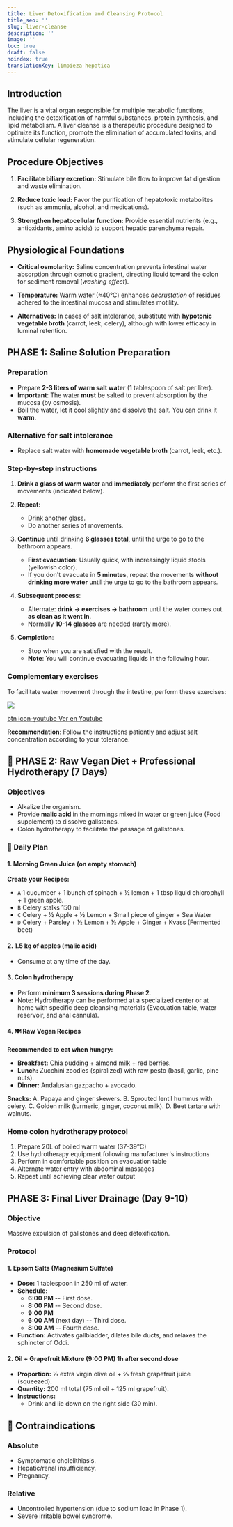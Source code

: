 ```yaml
---
title: Liver Detoxification and Cleansing Protocol
title_seo: ''
slug: liver-cleanse
description: ''
image: ''
toc: true
draft: false
noindex: true
translationKey: limpieza-hepatica
---
```

## Introduction

The liver is a vital organ responsible for multiple metabolic functions, including the detoxification of harmful substances, protein synthesis, and lipid metabolism. A liver cleanse is a therapeutic procedure designed to optimize its function, promote the elimination of accumulated toxins, and stimulate cellular regeneration.

## Procedure Objectives

1. **Facilitate biliary excretion:** Stimulate bile flow to improve fat digestion and waste elimination.

2. **Reduce toxic load:** Favor the purification of hepatotoxic metabolites (such as ammonia, alcohol, and medications).

3. **Strengthen hepatocellular function:** Provide essential nutrients (e.g., antioxidants, amino acids) to support hepatic parenchyma repair.

## Physiological Foundations

- **Critical osmolarity:** Saline concentration prevents intestinal water absorption through osmotic gradient, directing liquid toward the colon for sediment removal (*washing effect*).

- **Temperature:** Warm water (≈40°C) enhances *decrustation* of residues adhered to the intestinal mucosa and stimulates motility.

- **Alternatives:** In cases of salt intolerance, substitute with **hypotonic vegetable broth** (carrot, leek, celery), although with lower efficacy in luminal retention.

## PHASE 1: Saline Solution Preparation

### Preparation
- Prepare **2-3 liters of warm salt water** (1 tablespoon of salt per liter).
- **Important**: The water **must** be salted to prevent absorption by the mucosa (by osmosis).
- Boil the water, let it cool slightly and dissolve the salt. You can drink it **warm**.

### Alternative for salt intolerance
- Replace salt water with **homemade vegetable broth** (carrot, leek, etc.).

### Step-by-step instructions

1. **Drink a glass of warm water** and **immediately** perform the first series of movements (indicated below).

2. **Repeat**:
   - Drink another glass.
   - Do another series of movements.

3. **Continue** until drinking **6 glasses total**, until the urge to go to the bathroom appears.
   - **First evacuation**: Usually quick, with increasingly liquid stools (yellowish color).
   - If you don't evacuate in **5 minutes**, repeat the movements **without drinking more water** until the urge to go to the bathroom appears.

4. **Subsequent process**:
   - Alternate: **drink → exercises → bathroom** until the water comes out **as clean as it went in**.
   - Normally **10-14 glasses** are needed (rarely more).

5. **Completion**:
   - Stop when you are satisfied with the result.
   - **Note**: You will continue evacuating liquids in the following hour.

### Complementary exercises

To facilitate water movement through the intestine, perform these exercises:

![](https://m.youtube.com/watch?v=2BB7I0kATmI)

[btn icon-youtube Ver en Youtube](https://m.youtube.com/watch?v=2BB7I0kATmI)

**Recommendation**: Follow the instructions patiently and adjust salt concentration according to your tolerance.

## 🌿 PHASE 2: Raw Vegan Diet + Professional Hydrotherapy (7 Days)

### Objectives
- Alkalize the organism.
- Provide **malic acid** in the mornings mixed in water or green juice (Food supplement) to dissolve gallstones.
- Colon hydrotherapy to facilitate the passage of gallstones.

### 📝 Daily Plan

#### 1. Morning Green Juice (on empty stomach)

**Create your Recipes:**
- `A` 1 cucumber + 1 bunch of spinach + ½ lemon + 1 tbsp liquid chlorophyll + 1 green apple.
- `B` Celery stalks 150 ml
- `C` Celery + ½ Apple + ½ Lemon + Small piece of ginger + Sea Water
- `D` Celery + Parsley + ½ Lemon + ½ Apple + Ginger + Kvass (Fermented beet)

#### 2. 1.5 kg of apples (malic acid)
- Consume at any time of the day.

#### 3. Colon hydrotherapy
- Perform **minimum 3 sessions during Phase 2**.
- Note: Hydrotherapy can be performed at a specialized center or at home with specific deep cleansing materials (Evacuation table, water reservoir, and anal cannula).

#### 4. 🍽️ Raw Vegan Recipes
**Recommended to eat when hungry:**

- **Breakfast:** Chia pudding + almond milk + red berries.
- **Lunch:** Zucchini zoodles (spiralized) with raw pesto (basil, garlic, pine nuts).
- **Dinner:** Andalusian gazpacho + avocado.

**Snacks:**
A. Papaya and ginger skewers.
B. Sprouted lentil hummus with celery.
C. Golden milk (turmeric, ginger, coconut milk).
D. Beet tartare with walnuts.

### Home colon hydrotherapy protocol

1. Prepare 20L of boiled warm water (37-39°C)
2. Use hydrotherapy equipment following manufacturer's instructions
3. Perform in comfortable position on evacuation table
4. Alternate water entry with abdominal massages
5. Repeat until achieving clear water output

## PHASE 3: Final Liver Drainage (Day 9-10)

### Objective
Massive expulsion of gallstones and deep detoxification.

### Protocol

#### 1. Epsom Salts (Magnesium Sulfate)
- **Dose:** 1 tablespoon in 250 ml of water.
- **Schedule:**
  - **6:00 PM** -- First dose.
  - **8:00 PM** -- Second dose.
  - **9:00 PM**
  - **6:00 AM** (next day) -- Third dose.
  - **8:00 AM** -- Fourth dose.
- **Function:** Activates gallbladder, dilates bile ducts, and relaxes the sphincter of Oddi.

#### 2. Oil + Grapefruit Mixture (9:00 PM) 1h after second dose
- **Proportion:** ⅓ extra virgin olive oil + ⅔ fresh grapefruit juice (squeezed).
- **Quantity:** 200 ml total (75 ml oil + 125 ml grapefruit).
- **Instructions:**
  - Drink and lie down on the right side (30 min).

## 🛑 Contraindications

### Absolute
- Symptomatic cholelithiasis.
- Hepatic/renal insufficiency.
- Pregnancy.

### Relative
- Uncontrolled hypertension (due to sodium load in Phase 1).
- Severe irritable bowel syndrome.
